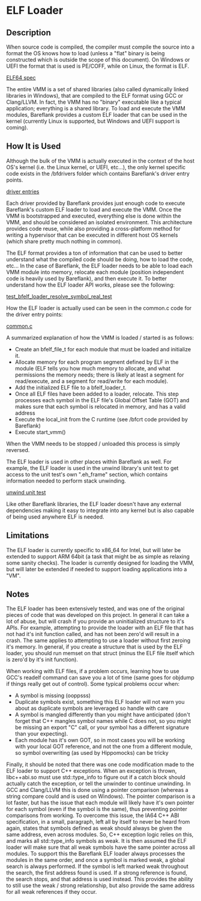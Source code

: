 # ELF Loader

## Description

When source code is compiled, the compiler must compile the source into a format the OS knows how to load (unless a "flat" binary is being constructed which is outside the scope of this document). On Windows or UEFI the format that is used is PE/COFF, while on Linux, the format is ELF.

[ELF64 spec](https://uclibc.org/docs/elf-64-gen.pdf)

The entire VMM is a set of shared libraries (also called dynamically linked libraries in Windows), that are compiled to the ELF format using GCC or Clang/LLVM. In fact, the VMM has no "binary" executable like a typical application; everything is a shared library. To load and execute the VMM modules, Bareflank provides a custom ELF loader that can be used in the kernel (currently Linux is supported, but Windows and UEFI support is coming).

## How It is Used

Although the bulk of the VMM is actually executed in the context of the host OS's kernel (i.e. the Linux kernel, or UEFI, etc...), the only kernel specific code exists in the /bfdrivers folder which contains Bareflank's driver entry points.

[driver entries](https://github.com/Bareflank/hypervisor/tree/master/bfdrivers/src)

Each driver provided by Bareflank provides just enough code to execute Bareflank's custom ELF loader to load and execute the VMM. Once the VMM is bootstrapped and executed, everything else is done within the VMM, and should be considered an isolated environment. This architecture provides code reuse, while also providing a cross-platform method for writing a hypervisor that can be executed in different host OS kernels (which share pretty much nothing in common).

The ELF format provides a ton of information that can be used to better understand what the compiled code should be doing, how to load the code, etc... In the case of Bareflank, the ELF loader needs to be able to load each VMM module into memory, relocate each module (position independent code is heavily used by Bareflank), and then execute it. To better understand how the ELF loader API works, please see the following:

[test_bfelf_loader_resolve_symbol_real_test](https://github.com/Bareflank/hypervisor/blob/master/bfelf_loader/test/test_loader_resolve_symbol.cpp#L463)

How the ELF loader is actually used can be seen in the common.c code for the driver entry points:

[common.c](https://github.com/Bareflank/hypervisor/blob/master/bfdrivers/src/common.c)

A summarized explanation of how the VMM is loaded / started is as follows:
- Create an bfelf_file_t for each module that must be loaded and initialize it.
- Allocate memory for each program segment defined by ELF in the module (ELF tells you how much memory to allocate, and what permissions the memory needs; there is likely at least a segment for read/execute, and a segment for read/write for each module).
- Add the initialized ELF file to a bfelf_loader_t.
- Once all ELF files have been added to a loader, relocate. This step processes each symbol in the ELF file's Global Offset Table (GOT) and makes sure that each symbol is relocated in memory, and has a valid address
- Execute the local_init from the C runtime (see /bfcrt code provided by Bareflank)
- Execute start_vmm()

When the VMM needs to be stopped / unloaded this process is simply reversed.

The ELF loader is used in other places within Bareflank as well. For example, the ELF loader is used in the unwind library's unit test to get access to the unit test's own ".eh_frame" section, which contains information needed to perform stack unwinding.

[unwind unit test](https://github.com/Bareflank/hypervisor/blob/master/bfunwind/test/test.cpp)

Like other Bareflank libraries, the ELF loader doesn't have any external dependencies making it easy to integrate into any kernel but is also capable of being used anywhere ELF is needed.

## Limitations

The ELF loader is currently specific to x86_64 for Intel, but will later be extended to support ARM 64bit (a task that might be as simple as relaxing some sanity checks). The loader is currently designed for loading the VMM, but will later be extended if needed to support loading applications into a "VM".

## Notes

The ELF loader has been extensively tested, and was one of the original pieces of code that was developed on this project. In general it can take a lot of abuse, but will crash if you provide an uninitialized structure to it's APIs. For example, attempting to provide the loader with an ELF file that has not had it's init function called, and has not been zero'd will result in a crash. The same applies to attempting to use a loader without first zeroing it's memory. In general, if you create a structure that is used by the ELF loader, you should run memset on that struct (minus the ELF file itself which is zero'd by it's init function).

When working with ELF files, if a problem occurs, learning how to use GCC's readelf command can save you a lot of time (same goes for objdump if things really get out of control). Some typical problems occur when:
- A symbol is missing (ooppsss)
- Duplicate symbols exist, something this ELF loader will not warn you about as duplicate symbols are leveraged so handle with care
- A symbol is mangled differently than you might have anticipated (don't forget that C++ mangles symbol names while C does not, so you might be missing an export "C" call, or your symbol has a different signature than your expecting).
- Each module has it's own GOT, so in most cases you will be working with your local GOT reference, and not the one from a different module, so symbol overwriting (as used by Hippomocks) can be tricky

Finally, it should be noted that there was one code modification made to the ELF loader to support C++ exceptions. When an exception is thrown, libc++abi.so must use std::type_info to figure out if a catch block should actually catch the exception, or tell the unwinder to continue unwinding. In GCC and Clang/LLVM this is done using a pointer comparison (whereas a string compare could and is used on Windows). The pointer comparison is a lot faster, but has the issue that each module will likely have it's own pointer for each symbol (even if the symbol is the same), thus preventing pointer comparisons from working. To overcome this issue, the IA64 C++ ABI specification, in a small, paragraph, left all by itself to never be heard from again, states that symbols defined as weak should always be given the same address, even across modules. So, C++ exception logic relies on this, and marks all std::type_info symbols as weak. It is then assumed the ELF loader will make sure that all weak symbols have the same pointer across all modules. To support this the Bareflank ELF loader always processes the modules in the same order, and once a symbol is marked weak, a global search is always performed. If the symbol is left marked weak throughout the search, the first address found is used. If a strong reference is found, the search stops, and that address is used instead. This provides the ability to still use the weak / strong relationship, but also provide the same address for all weak references if they occur.
